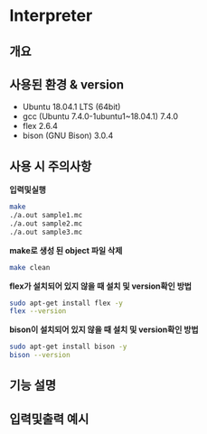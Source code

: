 # Interpreter

## 개요



## 사용된 환경 & version
- Ubuntu 18.04.1 LTS (64bit)
- gcc (Ubuntu 7.4.0-1ubuntu1~18.04.1) 7.4.0
- flex 2.6.4
- bison (GNU Bison) 3.0.4

## 사용 시 주의사항

**입력및실행**

```bash
make
./a.out sample1.mc
./a.out sample2.mc
./a.out sample3.mc
```

**make로 생성 된 object 파일 삭제**

```bash
make clean
```

**flex가 설치되어 있지 않을 때 설치 및 version확인 방법**

```bash
sudo apt-get install flex -y
flex --version
```

**bison이 설치되어 있지 않을 때 설치 및 version확인 방법**

```bash
sudo apt-get install bison -y
bison --version
```

## 기능 설명



## 입력및출력 예시
